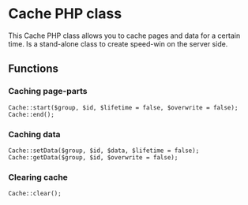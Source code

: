 # Cache PHP class

This Cache PHP class allows you to cache pages and data for a certain time.
Is a stand-alone class to create speed-win on the server side.

## Functions

### Caching page-parts

```
Cache::start($group, $id, $lifetime = false, $overwrite = false);
Cache::end();
```

### Caching data

```
Cache::setData($group, $id, $data, $lifetime = false);
Cache::getData($group, $id, $overwrite = false);
```

### Clearing cache

```
Cache::clear();
```
